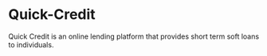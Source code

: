 # Quick-Credit
Quick Credit is an online lending platform that provides short term soft loans to individuals.
